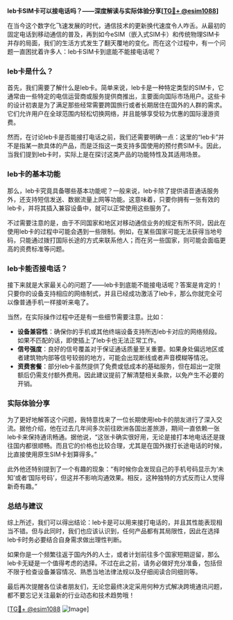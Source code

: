**leb卡SIM卡可以接电话吗？——深度解读与实际体验分享[[TG💪+ @esim1088](https://t.me/s/esim1088)]**

在当今这个数字化飞速发展的时代，通信技术的更新换代速度令人咋舌。从最初的固定电话到移动通信的普及，再到如今eSIM（嵌入式SIM卡）和传统物理SIM卡并存的局面，我们的生活方式发生了翻天覆地的变化。而在这个过程中，有一个问题一直困扰着许多人：leb卡SIM卡到底能不能接电话呢？

### leb卡是什么？

首先，我们需要了解什么是leb卡。简单来说，leb卡是一种特定类型的SIM卡，它通常由一些特定的电信运营商或服务提供商推出，主要面向国际市场用户。这些卡的设计初衷是为了满足那些经常需要跨国旅行或者长期居住在国外的人群的需求。它们允许用户在全球范围内轻松切换网络，并且能够享受较为优惠的国际漫游资费。

然而，在讨论leb卡是否能接打电话之前，我们还需要明确一点：这里的“leb卡”并不是指某一款具体的产品，而是泛指这一类支持多国使用的预付费SIM卡。因此，当我们提到leb卡时，实际上是在探讨这类产品的功能特性及其适用场景。

### leb卡的基本功能

那么，leb卡究竟具备哪些基本功能呢？一般来说，leb卡除了提供语音通话服务外，还支持短信发送、数据流量上网等功能。这意味着，只要你拥有一张有效的leb卡，并将其插入兼容设备中，就可以正常使用这些服务了。

不过需要注意的是，由于不同国家和地区对移动通信业务的规定有所不同，因此在使用leb卡的过程中可能会遇到一些限制。例如，在某些国家可能无法获得当地号码，只能通过拨打国际长途的方式来联系他人；而在另一些国家，则可能会面临更高的资费标准等问题。

### leb卡能否接电话？

接下来就是大家最关心的问题了——leb卡到底能不能接电话呢？答案是肯定的！只要你的设备支持相应的网络制式，并且已经成功激活了leb卡，那么你就完全可以像普通手机一样接听来电了。

当然，在实际操作过程中还是有一些细节需要注意。比如：

- **设备兼容性**：确保你的手机或其他终端设备支持所选leb卡对应的网络频段。如果不匹配的话，即使插上了leb卡也无法正常工作。
- **信号强度**：良好的信号覆盖对于保证通话质量至关重要。如果身处偏远地区或者建筑物内部等信号较弱的地方，可能会出现断线或者声音模糊等情况。
- **资费套餐**：部分leb卡虽然提供了免费或低成本的基础服务，但在超出一定限额后仍需支付额外费用。因此建议提前了解清楚相关条款，以免产生不必要的开销。

### 实际体验分享

为了更好地解答这个问题，我特意找来了一位长期使用leb卡的朋友进行了深入交流。据他介绍，他在过去几年间多次前往欧洲各国出差旅游，期间一直依赖一张leb卡来保持通讯畅通。据他说，“这张卡确实很好用，无论是接打本地电话还是拨往国内都很顺畅。而且它的价格也比较合理，尤其是在国外拨打长途电话的时候，比直接使用原生SIM卡划算得多。”

此外他还特别提到了一个有趣的现象：“有时候你会发现自己的手机号码显示为‘未知’或者‘国际号码’，但这并不影响沟通效果。相反，这种独特的方式反而让人觉得新奇有趣。”

### 总结与建议

综上所述，我们可以得出结论：leb卡是可以用来接打电话的，并且其性能表现相当不错。但与此同时，我们也应该认识到，任何产品都有其局限性，因此在选择leb卡时务必要结合自身需求做出理性判断。

如果你是一个频繁往返于国内外的人士，或者计划前往多个国家短期逗留，那么leb卡无疑是一个值得考虑的选择。不过在此之前，请务必做好充分准备，包括但不限于检查设备兼容情况、熟悉当地法律法规以及仔细阅读合同细则等。

最后再次提醒各位读者朋友们，无论您最终决定采用何种方式解决跨境通讯问题，都不要忘记关注最新的行业动态和技术趋势哦！

[[TG💪+ @esim1088](https://t.me/s/esim1088) ![Image](https://i.postimg.cc/4NQfJmqS/Snipaste-2025-05-13-00-14-12.png)]